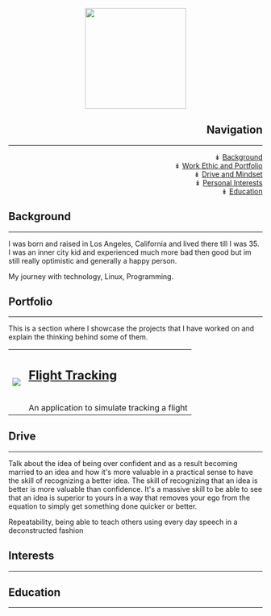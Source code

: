 

<p align="center">

<img src="https://i.imgur.com/X44BMVl.png" width="200" height="200">


</p>

<h2 align="right">Navigation</h2>

---------------------------------


<div align="right">&#8609; <a href="#background" title="Background">Background</a></div>

<div align="right">&#8609; <a href="#portfolio" title="Portfolio">Work Ethic and Portfolio</a></div>

<div align="right">&#8609; <a href="#drive" title="Drive">Drive and Mindset</a></div>

<div align="right">&#8609; <a href="#interests" title="Interests">Personal Interests</a></div>

<div align="right">&#8609; <a href="#education" title="Education">Education</a></div>




<a id="background"></a>

## Background

---------------------------------------------------------------------

I was born and raised in Los Angeles, California and lived there till I was 35.
I was an inner city kid and experienced much more bad then good but im still really optimistic and generally a happy person.


My journey with technology, Linux, Programming.


<a id="portfolio"></a>

## Portfolio

---------------------------------------------------------------------

This is a section where I showcase the projects that I have worked on and explain the thinking behind some of them.


<table rules=none>
 <tr>
<td> <img src="https://imgur.com/s13uQen.gif"></td>
<td> <h2><a href="https://joshjetson.github.io/flight_tracking">Flight Tracking</a></h2><br>An application to simulate tracking a flight</td>
</tr>
</table>





<a id="drive"></a>

## Drive

-----------------------

Talk about the idea of being over confident and as a result becoming married to an idea and how it's more valuable in a practical sense to have the skill of recognizing a better idea. The skill of recognizing that an idea is better is more valuable than confidence. It's a massive skill to be able to see that an idea is superior to yours in a way that removes your ego from the equation to simply get something done quicker or better.

Repeatability, being able to teach others using every day speech in a deconstructed fashion


<a id="interests"></a>

## Interests

--------------------------


<a id="education"></a>

## Education

--------------------------------
